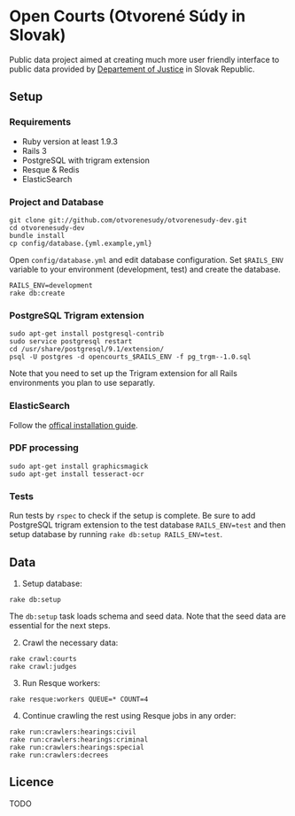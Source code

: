 # Open Courts (Otvorené Súdy in Slovak)

Public data project aimed at creating much more user friendly interface to public data provided by [Departement of Justice](http://justice.gov.sk) in Slovak Republic.

## Setup
### Requirements
* Ruby version at least 1.9.3
* Rails 3
* PostgreSQL with trigram extension
* Resque & Redis
* ElasticSearch

### Project and Database
```
git clone git://github.com/otvorenesudy/otvorenesudy-dev.git
cd otvorenesudy-dev
bundle install
cp config/database.{yml.example,yml}
```
Open `config/database.yml` and edit database configuration.
Set `$RAILS_ENV` variable to your environment (development, test) and create the database.
```
RAILS_ENV=development
rake db:create
```

### PostgreSQL Trigram extension
```
sudo apt-get install postgresql-contrib
sudo service postgresql restart
cd /usr/share/postgresql/9.1/extension/
psql -U postgres -d opencourts_$RAILS_ENV -f pg_trgm--1.0.sql
```
Note that you need to set up the Trigram extension for all Rails environments you plan to use separatly.

### ElasticSearch
Follow the [offical installation guide](https://github.com/elasticsearch/elasticsearch).

### PDF processing
```
sudo apt-get install graphicsmagick
sudo apt-get install tesseract-ocr
```

### Tests
Run tests by `rspec` to check if the setup is complete.
Be sure to add PostgreSQL trigram extension to the test database `RAILS_ENV=test` and then setup database by running `rake db:setup RAILS_ENV=test`.

## Data
1. Setup database:
```
rake db:setup
```
The `db:setup` task loads schema and seed data. Note that the seed data are essential for the next steps.

2. Crawl the necessary data:
```
rake crawl:courts
rake crawl:judges
```

3. Run Resque workers:
```
rake resque:workers QUEUE=* COUNT=4
```

4. Continue crawling the rest using Resque jobs in any order:
```
rake run:crawlers:hearings:civil
rake run:crawlers:hearings:criminal
rake run:crawlers:hearings:special
rake run:crawlers:decrees
```

## Licence
TODO
